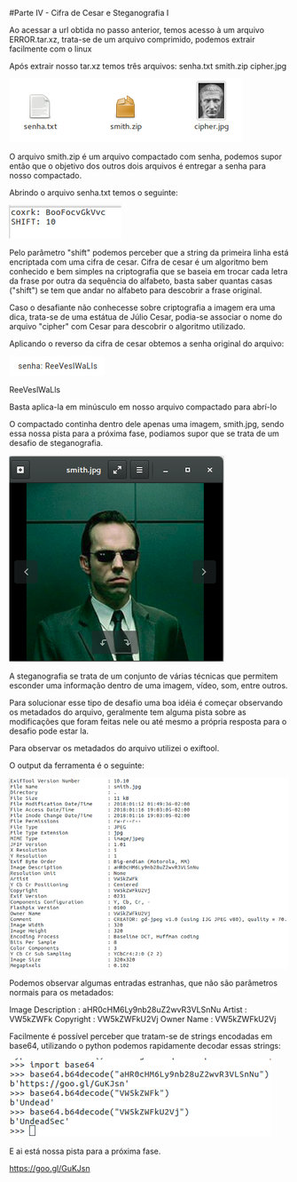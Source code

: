#Parte IV - Cifra de Cesar e Steganografia I

Ao acessar a url obtida no passo anterior, temos acesso à um arquivo ERROR.tar.xz, trata-se de um arquivo comprimido, podemos extrair facilmente com o linux

Após extrair nosso tar.xz temos três arquivos:
senha.txt
smith.zip
cipher.jpg

![](https://github.com/exofelipe/Primeiro-Desafio-Hacker-UndeadSec---Walkthrough/raw/master/Fase%204/Selection_058.png)

O arquivo smith.zip é um arquivo compactado com senha, podemos supor então que o objetivo dos outros dois arquivos é entregar a senha para nosso compactado.

Abrindo o arquivo senha.txt temos o seguinte:

![](https://github.com/exofelipe/Primeiro-Desafio-Hacker-UndeadSec---Walkthrough/raw/master/Fase%204/Selection_059.png)

Pelo parâmetro "shift" podemos perceber que a string da primeira linha está encriptada com uma cifra de cesar. Cifra de cesar é um algoritmo bem conhecido e bem simples na criptografia que se baseia em trocar cada letra da frase por outra da sequência do alfabeto, basta saber quantas casas ("shift") se tem que andar no alfabeto para descobrir a frase original.

Caso o desafiante não conhecesse sobre criptografia a imagem era uma dica, trata-se de uma estátua de Júlio Cesar, podia-se associar o nome do arquivo "cipher" com Cesar para descobrir o algoritmo utilizado.

Aplicando o reverso da cifra de cesar obtemos a senha original do arquivo:

![](https://github.com/exofelipe/Primeiro-Desafio-Hacker-UndeadSec---Walkthrough/raw/master/Fase%204/Selection_060.png)

ReeVeslWaLls

Basta aplica-la em minúsculo em nosso arquivo compactado para abrí-lo

O compactado continha dentro dele apenas uma imagem, smith.jpg, sendo essa nossa pista para a próxima fase, podiamos supor que se trata de um desafio de steganografia.

![](https://github.com/exofelipe/Primeiro-Desafio-Hacker-UndeadSec---Walkthrough/raw/master/Fase%204/Selection_061.png)

A steganografia se trata de um conjunto de várias técnicas que permitem esconder uma informação dentro de uma imagem, vídeo, som, entre outros.

Para solucionar esse tipo de desafio uma boa idéia é começar observando os metadados do arquivo, geralmente tem alguma pista sobre as modificações que foram feitas nele ou até mesmo a própria resposta para o desafio pode estar la.

Para observar os metadados do arquivo utilizei o exiftool.

O output da ferramenta é o seguinte:

![](https://github.com/exofelipe/Primeiro-Desafio-Hacker-UndeadSec---Walkthrough/raw/master/Fase%204/Selection_063.png)

Podemos observar algumas entradas estranhas, que não são parãmetros normais para os metadados:

Image Description               : aHR0cHM6Ly9nb28uZ2wvR3VLSnNu
Artist                          : VW5kZWFk
Copyright                       : VW5kZWFkU2Vj
Owner Name                      : VW5kZWFkU2Vj

Facilmente é possível perceber que tratam-se de strings encodadas em base64, utilizando o python podemos rapidamente decodar essas strings:

![](https://github.com/exofelipe/Primeiro-Desafio-Hacker-UndeadSec---Walkthrough/raw/master/Fase%204/Selection_064.png)

E ai está nossa pista para a próxima fase.

https://goo.gl/GuKJsn
